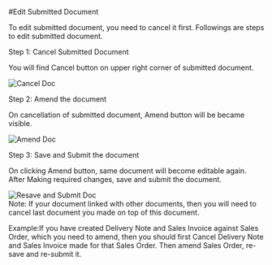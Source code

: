 #Edit Submitted Document

To edit submitted document, you need to cancel it first. Followings are steps to edit submitted document.

Step 1: Cancel Submitted Document

You will find Cancel button on upper right corner of submitted document.

<img alt="Cancel Doc" class="screenshot" src="{{docs_base_url}}/assets/img/articles/edit-submitted-doc-1.png">

Step 2: Amend the document

On cancellation of submitted document, Amend button will be became visible.

<img alt="Amend Doc" class="screenshot" src="{{docs_base_url}}/assets/img/articles/edit-submitted-doc-2.png">

Step 3: Save and Submit the document

On clicking Amend button, same document will become editable again. After Making required changes, save and submit the document.

<img alt="Resave and Submit Doc" class="screenshot" src="{{docs_base_url}}/assets/img/articles/edit-submitted-doc-3.png">

<div class="well">Note: If your document linked with other documents, then you will need to cancel last document you made on top of this document. 
	
Example:If you have created Delivery Note and Sales Invoice against Sales Order, which you need to amend, then you should first Cancel Delivery Note and Sales Invoice made for that Sales Order. Then amend Sales Order, re-save and re-submit it.
</div>



<!-- markdown -->